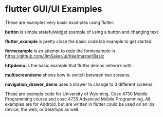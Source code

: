 flutter GUI/UI Examples
===========
These are examples very basic examples using flutter.

<b>button</b> is simple statefulwidget example of using a button and changing text 

<b>flutter_example</b> is pretty close the basic code lab example to get started.

<b>formexample</b> is an attempt to redo the formexample in https://github.com/JimSeker/ui/tree/master/Basic 

<b>httpdemo</b> is the basic example that flutter demos network with. 

<b>multiscreendemo</b> shows how to switch between two screens. 

<b>navigation_drawer_demo</b> uses a drawer to change to 3 different screens. 

These are example code for University of Wyoming, Cosc 4730 Mobile Programming course and cosc 4735 Advanced Mobile Programming.
All examples are for Android, but are written in flutter could be used on an Ios device, the web, or desktops as well.
